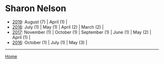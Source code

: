 # Sharon Nelson

  * [2019](./sharon-nelson-2019.md): 
      August (7) | 
      April (1) | 
  * [2018](./sharon-nelson-2018.md): 
      July (1) | 
      May (1) | 
      April (2) | 
      March (2) | 
  * [2017](./sharon-nelson-2017.md): 
      November (1) | 
      October (1) | 
      September (1) | 
      June (1) | 
      May (2) | 
      April (1) | 
  * [2016](./sharon-nelson-2016.md): 
      October (1) | 
      July (1) | 
      May (3) | 

----

[Home](../)
